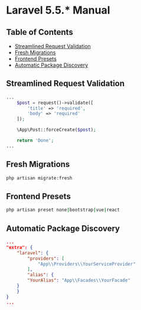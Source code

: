 # Laravel 5.5.\* Manual

## Table of Contents

* [Streamlined Request Validation](#streamlined-request-validation)
* [Fresh Migrations](#fresh-migrations)
* [Frontend Presets](#frontend-presets)
* [Automatic Package Discovery](#automatic-package-discovery)

## Streamlined Request Validation

```php
...
    $post = request()->validate([
        'title' => 'required',
        'body' => 'required'
    ]);

    \App\Post::forceCreate($post);

    return 'Done';
...
```

## Fresh Migrations

```bash
php artisan migrate:fresh
```

## Frontend Presets

```bash
php artisan preset none|bootstrap|vue|react
```

## Automatic Package Discovery

```json
...
"extra": {
    "laravel": {
        "providers": [
            "App\\Providers\\YourServiceProvider"
        ],
        "alias": {
        "YourAlias": "App\\Facades\\YourFacade"
    }
    }
}
...
```
